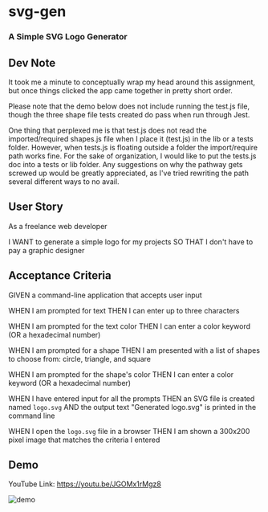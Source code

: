 # svg-gen
### A Simple SVG Logo Generator

## Dev Note
It took me a minute to conceptually wrap my head around this assignment, but once things clicked the app came together in pretty short order.

Please note that the demo below does not include running the test.js file, though the three shape file tests created do pass when run through Jest.

One thing that perplexed me is that test.js does not read the imported/required shapes.js file when I place it (test.js) in the lib or a tests folder. However, when tests.js is floating outside a folder the import/require path works fine. For the sake of organization, I would like to put the tests.js doc into a tests or lib folder. Any suggestions on why the pathway gets screwed up would be greatly appreciated, as I've tried rewriting the path several different ways to no avail.

## User Story
As a freelance web developer

I WANT to generate a simple logo for my projects
SO THAT I don't have to pay a graphic designer

## Acceptance Criteria
GIVEN a command-line application that accepts user input

WHEN I am prompted for text
THEN I can enter up to three characters

WHEN I am prompted for the text color
THEN I can enter a color keyword (OR a hexadecimal number)

WHEN I am prompted for a shape
THEN I am presented with a list of shapes to choose from: circle, triangle, and square

WHEN I am prompted for the shape's color
THEN I can enter a color keyword (OR a hexadecimal number)

WHEN I have entered input for all the prompts
THEN an SVG file is created named `logo.svg`
AND the output text "Generated logo.svg" is printed in the command line

WHEN I open the `logo.svg` file in a browser
THEN I am shown a 300x200 pixel image that matches the criteria I entered

## Demo
YouTube Link: https://youtu.be/JGOMx1rMgz8

![demo](https://github.com/garrettswink/svg-gen/assets/22800055/fb011895-7c71-4c0c-ab79-1e526d99f92e)
